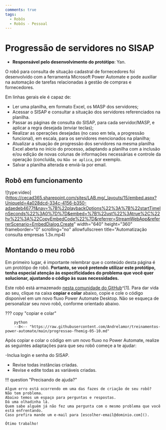 ```yaml
---
comments: true
tags:
  - Robôs
  - Robôs - Pessoal
---
```


# Progressão de servidores no SISAP

- **Responsável pelo desenvolvimento do protótipo**: Yan.

O robô para consulta de situação cadastral de fornecedores foi desenvolvido com a ferramenta Microsoft Power Automate e pode auxiliar na automação de tarefas relacionadas à gestão de compras e fornecedores.

Em linhas gerais ele é capaz de:

- Ler uma planilha, em formato Excel, os MASP dos servidores;
- Acessar o SISAP e consultar a situação dos servidores referenciados na planilha.
- Passar as páginas de consulta do SISAP, para cada servidor/MASP, e aplicar a regra desejada (enviar teclas);
- Realizar as operações desejadas (no caso em tela, a progressão funcional), em escala, para os servidores mencionados na planilha;
- Atualizar a situação de progressão dos servidores na mesma planilha Excel aberta no início do processo, adaptando a planilha com a inclusão e/ou edição de novas colunas de informações necessárias e controle da operação (concluída, ou `Não se aplica`, por exemplo.
- Salvar a planilha alterada e enviá-la por email.


## Robô em funcionamento

![type:video](https://cecad365.sharepoint.com/sites/LAB.mg/_layouts/15/embed.aspx?UniqueId=4a028dcd-334c-4156-b350-adaedeb4677f&nav=%7B%22playbackOptions%22%3A%7B%22startTimeInSeconds%22%3A0%7D%7D&embed=%7B%22ust%22%3Atrue%2C%22hv%22%3A%22CopyEmbedCode%22%7D&referrer=StreamWebApp&referrerScenario=EmbedDialog.Create" width="640" height="360" frameborder="0" scrolling="no" allowfullscreen title="Automatização consulta empresas 1.3x.mp4)

## Montando o meu robô

Em primeiro lugar, é importante relembrar que o conteúdo desta página é um protótipo de robô. **Portanto, se você pretende utilizar este protótipo, tenha especial atenção às especificidades do problema que você quer solucionar, ajustando o código às suas necessidades.**

Este robô está armazenado [nesta comunidade do GitHub](https://github.com/Andrelamor/treinamentos-power-automate/blob/main/progressao-fhemig-05-10.md)^[1]. Para dar vida ao seu, clique na caixa **copiar e colar** abaixo, copie e cole o código disponível em um novo fluxo Power Automate Desktop.
Não se esqueça de personalizar seu novo robô, conforme orientado abaixo.

??? copy "copiar e colar"

        python
        --8<-- "https://raw.githubusercontent.com/Andrelamor/treinamentos-power-automate/main/progressao-fhemig-05-10.md"

Após copiar e colar o código em um novo fluxo no Power Automate, realize as seguintes adaptações para que seu robô começe a te ajudar:

  -Inclua login e senha do SISAP.
  - Revise todas instâncias criadas.
  - Revise e edite todas as variáveis criadas.

!!! question "Precisando de ajuda?"

    Algum erro está ocorrendo em uma das fazes de criação de seu robô?
    Não tem problema.
    Abaixo temos um espaço para perguntas e respostas.
    Dá uma olhadinha lá.
    Quem sabe alguém já não fez uma pergunta com o mesmo problema que você está enfrentando.
    Caso prefira mande um e-mail para [escolher-email@dominio.com]().

    Ótimo trabalho!
